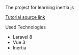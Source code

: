 The project for learning inertia js

<a href="https://www.youtube.com/watch?v=KY9_lRrJYWI&list=PL3VM-unCzF8jeu0m8pSz6-Q9TwV74AbvW">Tutorial source link</a>

Used Technologies

<ul>
    <li>Laravel 8</li>
    <li>Vue 3</li>
    <li>Inertia</li>
</ul>
